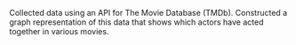 Collected  data using an API for The Movie Database (TMDb). Constructed a graph
representation of this data that shows which actors have acted together in various
movies.
